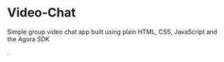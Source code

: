 # Video-Chat
Simple group video chat app built using plain HTML, CSS, JavaScript and the Agora SDK


.
